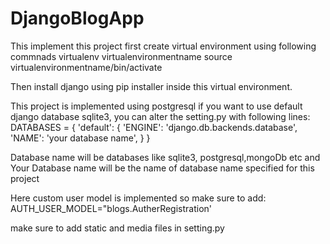 # DjangoBlogApp


This implement this project first create virtual environment using following commnads
  virtualenv virtualenvironmentname
  source virtualenvironmentname/bin/activate

Then install django using pip installer inside this virtual environment.

This project is implemented using postgresql if you want to use default django database sqlite3, you can alter the setting.py with following lines:
  DATABASES = {
    'default': {
        'ENGINE': 'django.db.backends.database',
        'NAME': 'your database name',
        }
    }
    
  Database name will be databases like sqlite3, postgresql,mongoDb etc
  and Your Database name will be the name of database name specified for this project
  
Here custom user model is implemented so make sure to add:
AUTH_USER_MODEL="blogs.AutherRegistration'

make sure to add static and media files in setting.py 
